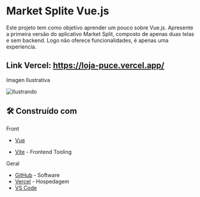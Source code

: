 # Market Splite Vue.js

Este projeto tem como objetivo aprender um pouco sobre Vue.js. Apresente a primeira versão do aplicativo Market Split, composto de apenas duas telas e sem backend.
Logo não oferece funcionalidades, é apenas uma experiencia.

## Link Vercel: https://loja-puce.vercel.app/

Imagen Ilustrativa

![Ilustrando](https://user-images.githubusercontent.com/90703690/208501118-b48fe384-09c5-428a-bcba-beab8f60b66c.png)

## 🛠️ Construído com

Front
+ [Vue](https://vuejs.org/)
* [Vite](https://vitejs.dev/) - Frontend Tooling

Geral
* [GitHub](https://github.com/) - Software
* [Vercel](https://vercel.com) - Hospedagem
* [VS Code](https://code.visualstudio.com/)
